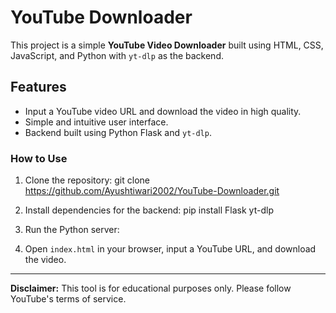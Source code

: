 # YouTube Downloader

This project is a simple **YouTube Video Downloader** built using HTML, CSS, JavaScript, and Python with `yt-dlp` as the backend.

## Features
- Input a YouTube video URL and download the video in high quality.
- Simple and intuitive user interface.
- Backend built using Python Flask and `yt-dlp`.

### How to Use
1. Clone the repository:
   git clone https://github.com/Ayushtiwari2002/YouTube-Downloader.git


2. Install dependencies for the backend:
   pip install Flask yt-dlp


3. Run the Python server:
   
4. Open `index.html` in your browser, input a YouTube URL, and download the video.

---

**Disclaimer:** This tool is for educational purposes only. Please follow YouTube's terms of service.


